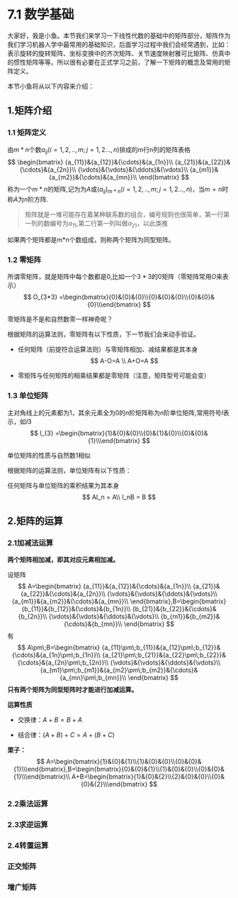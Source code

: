 # 7.1 数学基础

大家好，我是小鱼。本节我们来学习一下线性代数的基础中的矩阵部分，矩阵作为我们学习机器人学中最常用的基础知识，后面学习过程中我们会经常遇到，比如：表示旋转的旋转矩阵、坐标变换中的齐次矩阵、关节速度映射雅可比矩阵、仿真中的惯性矩阵等等。所以很有必要在正式学习之前，了解一下矩阵的概念及常用的矩阵定义。

本节小鱼将从以下内容来介绍：

## 1.矩阵介绍

### 1.1 矩阵定义

由$m*n$个数$a_{ij}(i=1,2,..,m;j=1,2...,n)$排成的m行n列的矩阵表格
$$
\begin{bmatrix}
{a_{11}}&{a_{12}}&{\cdots}&{a_{1n}}\\
{a_{21}}&{a_{22}}&{\cdots}&{a_{2n}}\\
{\vdots}&{\vdots}&{\ddots}&{\vdots}\\
{a_{m1}}&{a_{m2}}&{\cdots}&{a_{mn}}\\
\end{bmatrix}
$$
称为一个$m*n$的矩阵,记为为$A$或$(a_{ij})_{m*n}(i=1,2,..,m;j=1,2...,n)$，当$m=n$时称$A$为$n$阶方阵.

> 矩阵就是一堆可能存在着某种联系数的组合，编号规则也很简单，第一行第一列的数编号为$a_{11}$,第二行第一列叫做$a_{21}$，以此类推

如果两个矩阵都是m*n个数组成，则称两个矩阵为同型矩阵。

### 1.2 零矩阵

所谓零矩阵，就是矩阵中每个数都是$0$,比如一个$3*3$的$0$矩阵（零矩阵常用$O$来表示）
$$
O_{3*3} =\begin{bmatrix}{0}&{0}&{0}\\{0}&{0}&{0}\\{0}&{0}&{0}\\\end{bmatrix}
$$

零矩阵是不是和自然数零一样神奇呢？

根据矩阵的运算法则，零矩阵有以下性质，下一节我们会来动手验证。

- 任何矩阵（前提符合运算法则）与零矩阵相加、减结果都是其本身
  $$
  A-O=A \\
  A+O=A
  $$

- 零矩阵与任何矩阵的相乘结果都是零矩阵（注意，矩阵型号可能会变）

### 1.3 单位矩阵

主对角线上的元素都为$1$，其余元素全为$0$的$n$阶矩阵称为$n$阶单位矩阵,常用符号$I$表示，如$I3$
$$
I_{3} =\begin{bmatrix}{1}&{0}&{0}\\{0}&{1}&{0}\\{0}&{0}&{1}\\\end{bmatrix}
$$

单位矩阵的性质与自然数1相似

根据矩阵的运算法则，单位矩阵有以下性质：

任何矩阵与单位矩阵的乘积结果为其本身
$$
AI_n = A\\
I_nB = B
$$

## 2.矩阵的运算

### 2.1加减法运算

**两个矩阵相加减，即其对应元素相加减。**

设矩阵
$$
A=\begin{bmatrix}
{a_{11}}&{a_{12}}&{\cdots}&{a_{1n}}\\
{a_{21}}&{a_{22}}&{\cdots}&{a_{2n}}\\
{\vdots}&{\vdots}&{\ddots}&{\vdots}\\
{a_{m1}}&{a_{m2}}&{\cdots}&{a_{mn}}\\
\end{bmatrix},B=\begin{bmatrix}
{b_{11}}&{b_{12}}&{\cdots}&{b_{1n}}\\
{b_{21}}&{b_{22}}&{\cdots}&{b_{2n}}\\
{\vdots}&{\vdots}&{\ddots}&{\vdots}\\
{b_{m1}}&{b_{m2}}&{\cdots}&{b_{mn}}\\
\end{bmatrix}
$$
有
$$
A\pm\;B=\begin{bmatrix}
{a_{11}\pm\;b_{11}}&{a_{12}\pm\;b_{12}}&{\cdots}&{a_{1n}\pm\;b_{1n}}\\
{a_{21}\pm\;b_{21}}&{a_{22}\pm\;b_{22}}&{\cdots}&{a_{2n}\pm\;b_{2n}}\\
{\vdots}&{\vdots}&{\ddots}&{\vdots}\\
{a_{m1}\pm\;b_{m1}}&{a_{m2}\pm\;b_{m2}}&{\cdots}&{a_{mn}\pm\;b_{mn}}\\
\end{bmatrix}
$$
**只有两个矩阵为同型矩阵时才能进行加减运算。**

**运算性质**

- 交换律：$A+B=B+A$

- 结合律：$(A+B)+C=A+(B+C)$

**栗子：**
$$
A=\begin{bmatrix}{1}&{0}&{1}\\{1}&{0}&{0}\\{0}&{0}&{1}\\\end{bmatrix},B=\begin{bmatrix}{0}&{0}&{1}\\{1}&{0}&{0}\\{0}&{0}&{1}\\\end{bmatrix}\\
A+B=\begin{bmatrix}{1}&{0}&{2}\\{2}&{0}&{0}\\{0}&{0}&{2}\\\end{bmatrix}
$$

### 2.2乘法运算



### 2.3求逆运算



### 2.4转置运算





### 正交矩阵 

### 增广矩阵

